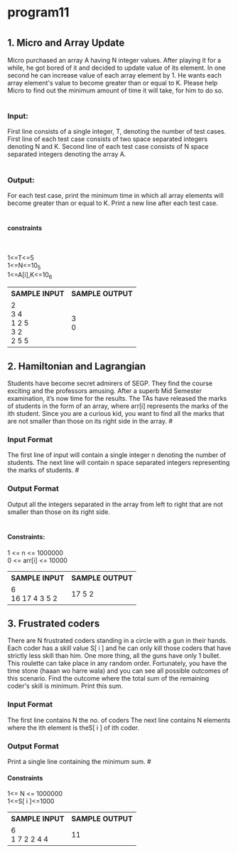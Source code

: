 # <h1>program11</h1>
# <h2>1. Micro and Array Update</h2>
Micro purchased an array A having N integer values. After playing it for a while, he got 
bored of it and decided to update value of its element. In one second he can increase 
value of each array element by 1. He wants each array element's value to become greater 
than or equal to K. Please help Micro to find out the minimum amount of time it will take, 
for him to do so.
# <h3>Input:</h3>
First line consists of a single integer, T, denoting the number of test cases.
First line of each test case consists of two space separated integers denoting N and K.
Second line of each test case consists of N space separated integers denoting the array 
A.
# <h3>Output:</h3>
For each test case, print the minimum time in which all array elements will become 
greater than or equal to K. Print a new line after each test case.
# <h4>constraints</h4><br>
1<=T<=5<br>1<=N<=10<sub>5</sub><br>
1<=A[i],K<=10<sub>6</sub><br>
<table style="width:100%"> 
<tr> 
<th>SAMPLE INPUT</th> 
<th>SAMPLE OUTPUT</th> 
</tr> 
<tr>  
<td>2<br> 3 4<br> 1 2 5<br> 3 2<br>    2 5 5</td> 
<td>3<br>    0</td> 
</tr> 
</table>
<h2>2. Hamiltonian and Lagrangian </h2>
Students have become secret admirers of SEGP. They find the course exciting and the 
professors amusing. After a superb Mid Semester examination, it’s now time for the 
results. The TAs have released the marks of students in the form of an array, where arr[i] 
represents the marks of the ith student.
Since you are a curious kid, you want to find all the marks that are not smaller than those 
on its right side in the array.
# <h3>Input Format</h3>
The first line of input will contain a single integer n denoting the number of students.
The next line will contain n space separated integers representing the marks of students.
# <h3>Output Format</h3>
Output all the integers separated in the array from left to right that are not smaller than 
those on its right side.



# <h4>Constraints:</h4> 1 <= n <= 1000000<br> 0 <= arr[i] <= 10000<br> 
<table style="width:100%"> <tr>   <th>SAMPLE INPUT</th> 
  <th>SAMPLE OUTPUT</th> </tr> 
  <tr>   <tr>    <td>6<br>     16 17 4 3 5 2</td>  
  <td>17 5 2</td> 
  </tr> </table>
<h2>3. Frustrated coders </h2>
There are N frustrated coders standing in a circle with a gun in their hands. Each coder 
has a skill value S[ i ] and he can only kill those coders that have strictly less skill than 
him. One more thing, all the guns have only 1 bullet. This roulette can take place in 
any random order. Fortunately, you have the time stone (haaan wo harre wala) and 
you can see all possible outcomes of this scenario. Find the outcome where the total 
sum of the remaining coder's skill is minimum. Print this sum.
<h3>Input Format</h3>
The first line contains N the no. of coders
The next line contains N elements where the ith element is theS[ i ] of ith coder.
<h3>Output Format</h3>
Print a single line containing the minimum sum.
# <h4>Constraints</h4> 1<= N <= 1000000<br> 1<=S[ i ]<=1000<br> <table style="width:100%"> <tr> 
  <th>SAMPLE INPUT</th>   <th>SAMPLE OUTPUT</th>
  </tr>  <tr>    <td>6<br>      1 7 2 2 4 4</td> 
  <td>11</td>  </tr>  </table>
